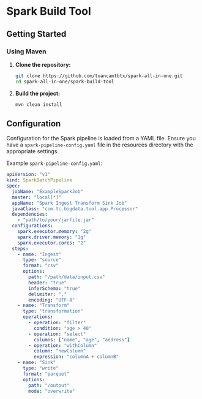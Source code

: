 # Spark Build Tool
## Getting Started

### Using Maven

1. **Clone the repository:**
    ```bash
    git clone https://github.com/tuancamtbtx/spark-all-in-one.git
    cd spark-all-in-one/spark-build-tool
    ```

2. **Build the project:**
    ```bash
    mvn clean install
    ```
## Configuration
Configuration for the Spark pipeline is loaded from a YAML file. Ensure you have a `spark-pipeline-config.yaml` file in the resources directory with the appropriate settings.

Example `spark-pipeline-config.yaml`:
```yaml
apiVersion: "v1"
kind: SparkBatchPipeline
spec:
  jobName: "ExampleSparkJob"
  master: "local[*]"
  appName: "Spark Ingest Transform Sink Job"
  javaClass: "com.tc.bigdata.tool.app.Processor"
  dependencies:
    - "path/to/your/jarfile.jar"
  configurations:
    spark.executor.memory: "2g"
    spark.driver.memory: "1g"
    spark.executor.cores: "2"
  steps:
    - name: "Ingest"
      type: "source"
      format: "csv"
      options:
        path: "/path/data/input.csv"
        header: "true"
        inferSchema: "true"
        delimiter: ","
        encoding: "UTF-8"
    - name: "Transform"
      type: "transformation"
      operations:
        - operation: "filter"
          condition: "age > 40"
        - operation: "select"
          columns: ["name", "age", "address"]
        - operation: "withColumn"
          column: "newColumn"
          expression: "columnA + columnB"
    - name: "Sink"
      type: "write"
      format: "parquet"
      options:
        path: "/output"
        mode: "overwrite"
